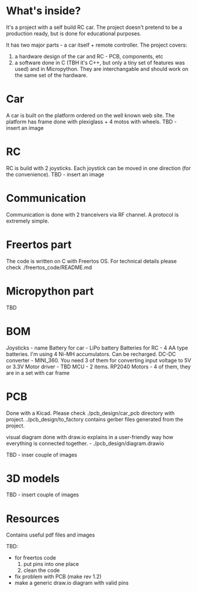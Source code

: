 # What's inside?
It's a project with a self build RC car. The project doesn't pretend to be a production ready, but is done for educational purposes.

It has two major parts - a car itself + remote controller.
The project covers:
1) a hardware design of the car and RC - PCB, components, etc
2) a software done in C (TBH it's C++, but only a tiny set of features was used) and in Micropython. They are interchangable and should work on the same set of the hardware.

# Car
A car is built on the platform ordered on the well known web site. The platform has frame done with plexiglass + 4 motos with wheels.
TBD - insert an image

# RC
RC is build with 2 joysticks. Each joystick can be moved in one direction (for the convenience).
TBD - insert an image

# Communication
Communication is done with 2 tranceivers via RF channel. A protocol is extremely simple.

# Freertos part
The code is written on C with Freertos OS. For technical details please check ./freertos_code/README.md

# Micropython part
TBD

# BOM
Joysticks - name
Battery for car - LiPo battery
Batteries for RC - 4 AA type batteries. I'm using 4 Ni-MH accumulators. Can be recharged.
DC-DC converter - MINI_360. You need 3 of them for converting input voltage to 5V or 3.3V
Motor driver - TBD
MCU - 2 items. RP2040
Motors - 4 of them, they are in a set with car frame

# PCB
Done with a Kicad. Please check ./pcb_design/car_pcb directory with project. ./pcb_design/to_factory contains gerber files generated from the project.

visual diagram done with draw.io explains in a user-friendly way how everything is connected together. - ./pcb_design/diagram.drawio

TBD - inser couple of images

# 3D models
TBD - insert couple of images

# Resources
Contains useful pdf files and images


TBD:
- for freertos code
	1) put pins into one place
	2) clean the code
- fix problem with PCB (make rev 1.2)
- make a generic draw.io diagram with valid pins

